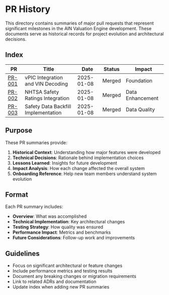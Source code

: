 # PR History

This directory contains summaries of major pull requests that represent significant milestones in the AIN Valuation Engine development. These documents serve as historical records for project evolution and architectural decisions.

## Index

| PR | Title | Date | Status | Impact |
|----|-------|------|--------|--------|
| [PR-001](./pr-001-vpic-integration.md) | vPIC Integration and VIN Decoding | 2025-01-08 | Merged | Foundation |
| [PR-002](./pr-002-safety-ratings.md) | NHTSA Safety Ratings Integration | 2025-01-08 | Merged | Data Enhancement |
| [PR-003](./pr-003-data-backfill.md) | Safety Data Backfill Implementation | 2025-01-08 | Merged | Data Quality |

## Purpose

These PR summaries provide:

1. **Historical Context**: Understanding how major features were developed
2. **Technical Decisions**: Rationale behind implementation choices
3. **Lessons Learned**: Insights for future development
4. **Impact Analysis**: How each change affected the overall system
5. **Onboarding Reference**: Help new team members understand system evolution

## Format

Each PR summary includes:
- **Overview**: What was accomplished
- **Technical Implementation**: Key architectural changes
- **Testing Strategy**: How quality was ensured
- **Performance Impact**: Metrics and benchmarks
- **Future Considerations**: Follow-up work and improvements

## Guidelines

- Focus on significant architectural or feature changes
- Include performance metrics and testing results
- Document any breaking changes or migration requirements
- Link to related ADRs and documentation
- Update index when adding new PR summaries